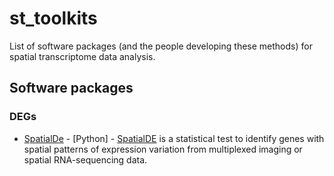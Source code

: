 # st_toolkits

List of software packages (and the people developing these methods) for spatial transcriptome data analysis.

## Software packages
### DEGs
- [SpatialDe](https://github.com/Teichlab/SpatialDE) - [Python] - [SpatialDE](https://www.nature.com/articles/nmeth.4636) is a statistical test to identify genes with spatial patterns of expression variation from multiplexed imaging or spatial RNA-sequencing data.

